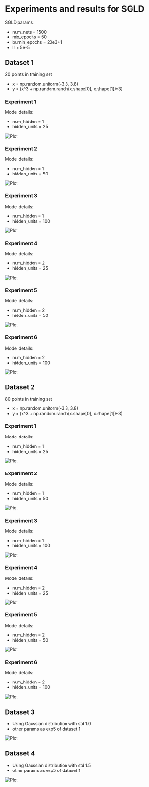 # Experiments and results for SGLD

SGLD params:

- num_nets = 1500
- mix_epochs = 50
- burnin_epochs = 20e3+1
- lr = 5e-5

## Dataset 1

20 points in training set

- x = np.random.uniform(-3.8, 3.8) 
- y = (x^3 + np.random.randn(x.shape[0], x.shape[1])*3)


### Experiment 1

Model details:

- num_hidden = 1
- hidden_units = 25

![Plot](./plots/pbp_sgld_data1_exp1.png)

### Experiment 2

Model details:

- num_hidden = 1
- hidden_units = 50

![Plot](./plots/pbp_sgld_data1_exp2.png)

### Experiment 3

Model details:

- num_hidden = 1
- hidden_units = 100

![Plot](./plots/pbp_sgld_data1_exp3.png)

### Experiment 4

Model details:

- num_hidden = 2
- hidden_units = 25

![Plot](./plots/pbp_sgld_data1_exp4.png)

### Experiment 5

Model details:

- num_hidden = 2
- hidden_units = 50

![Plot](./plots/pbp_sgld_data1_exp5.png)

### Experiment 6

Model details:

- num_hidden = 2
- hidden_units = 100

![Plot](./plots/pbp_sgld_data1_exp6.png)

## Dataset 2

80 points in training set

- x = np.random.uniform(-3.8, 3.8) 
- y = (x^3 + np.random.randn(x.shape[0], x.shape[1])*3)

### Experiment 1

Model details:

- num_hidden = 1
- hidden_units = 25

![Plot](./plots/pbp_sgld_data2_exp1.png)

### Experiment 2

Model details:

- num_hidden = 1
- hidden_units = 50

![Plot](./plots/pbp_sgld_data2_exp2.png)

### Experiment 3

Model details:

- num_hidden = 1
- hidden_units = 100

![Plot](./plots/pbp_sgld_data2_exp3.png)

### Experiment 4

Model details:

- num_hidden = 2
- hidden_units = 25

![Plot](./plots/pbp_sgld_data2_exp4.png)

### Experiment 5

Model details:

- num_hidden = 2
- hidden_units = 50

![Plot](./plots/pbp_sgld_data2_exp5.png)

### Experiment 6

Model details:

- num_hidden = 2
- hidden_units = 100

![Plot](./plots/pbp_sgld_data2_exp6.png)

## Dataset 3

- Using Gaussian distribution with std 1.0
- other params as exp5 of dataset 1

![Plot](./plots/pbp_sgld_data3_exp2.png)

## Dataset 4

- Using Gaussian distribution with std 1.5
- other params as exp5 of dataset 1

![Plot](./plots/pbp_sgld_data4_exp2.png)





